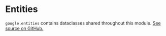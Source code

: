 # Entities

`google.entities` contains dataclasses shared throughout this module. [See
source on GitHub.](https://github.com/jdevries3133/teacher_helper/blob/main/teacherhelper/classroom/entities.py)
